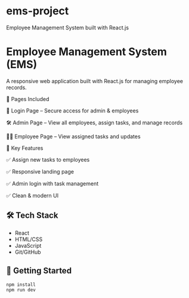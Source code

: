 # ems-project
Employee Management System built with React.js

# Employee Management System (EMS)

A responsive web application built with React.js for managing employee records.

📄 Pages Included

🔑 Login Page – Secure access for admin & employees

🛠️ Admin Page – View all employees, assign tasks, and manage records

👨‍💻 Employee Page – View assigned tasks and updates

📌 Key Features

✅ Assign new tasks to employees

✅ Responsive landing page

✅ Admin login with task management

✅ Clean & modern UI

## 🛠️ Tech Stack

- React
- HTML/CSS
- JavaScript
- Git/GitHub

## 🚀 Getting Started

```bash
npm install
npm run dev

